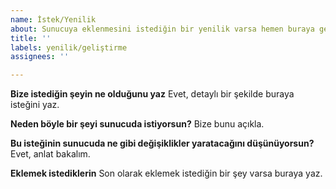 ```yaml
---
name: İstek/Yenilik
about: Sunucuya eklenmesini istediğin bir yenilik varsa hemen buraya gel.
title: ''
labels: yenilik/geliştirme
assignees: ''

---
```


**Bize istediğin şeyin ne olduğunu yaz**
Evet, detaylı bir şekilde buraya isteğini yaz.

**Neden böyle bir şeyi sunucuda istiyorsun?**
Bize bunu açıkla.

**Bu isteğinin sunucuda ne gibi değişiklikler yaratacağını düşünüyorsun?**
Evet, anlat bakalım.

**Eklemek istediklerin**
Son olarak eklemek istediğin bir şey varsa buraya yaz.
